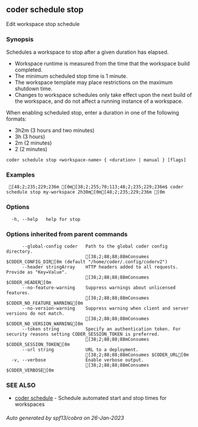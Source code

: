 ## coder schedule stop

Edit workspace stop schedule

### Synopsis

Schedules a workspace to stop after a given duration has elapsed.
  * Workspace runtime is measured from the time that the workspace build completed.
  * The minimum scheduled stop time is 1 minute.
  * The workspace template may place restrictions on the maximum shutdown time.
  * Changes to workspace schedules only take effect upon the next build of the workspace,
    and do not affect a running instance of a workspace.

When enabling scheduled stop, enter a duration in one of the following formats:
  * 3h2m (3 hours and two minutes)
  * 3h   (3 hours)
  * 2m   (2 minutes)
  * 2    (2 minutes)


```
coder schedule stop <workspace-name> { <duration> | manual } [flags]
```

### Examples

```
 [48;2;235;229;236m [0m[38;2;255;70;113;48;2;235;229;236m$ coder schedule stop my-workspace 2h30m[0m[48;2;235;229;236m [0m
```

### Options

```
  -h, --help   help for stop
```

### Options inherited from parent commands

```
      --global-config coder   Path to the global coder config directory.
                              [38;2;88;88;88mConsumes $CODER_CONFIG_DIR[0m (default "/home/coder/.config/coderv2")
      --header stringArray    HTTP headers added to all requests. Provide as "Key=Value".
                              [38;2;88;88;88mConsumes $CODER_HEADER[0m
      --no-feature-warning    Suppress warnings about unlicensed features.
                              [38;2;88;88;88mConsumes $CODER_NO_FEATURE_WARNING[0m
      --no-version-warning    Suppress warning when client and server versions do not match.
                              [38;2;88;88;88mConsumes $CODER_NO_VERSION_WARNING[0m
      --token string          Specify an authentication token. For security reasons setting CODER_SESSION_TOKEN is preferred.
                              [38;2;88;88;88mConsumes $CODER_SESSION_TOKEN[0m
      --url string            URL to a deployment.
                              [38;2;88;88;88mConsumes $CODER_URL[0m
  -v, --verbose               Enable verbose output.
                              [38;2;88;88;88mConsumes $CODER_VERBOSE[0m
```

### SEE ALSO

* [coder schedule](coder_schedule.md)	 - Schedule automated start and stop times for workspaces

###### Auto generated by spf13/cobra on 26-Jan-2023
